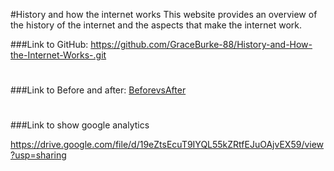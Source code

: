 #History and how the internet works
This website provides an overview of the history of the internet and the aspects that make the internet work.

###Link to GitHub:
https://github.com/GraceBurke-88/History-and-How-the-Internet-Works-.git

#
 ###Link to Before and after:
 <a href="https://docs.google.com/document/d/1QPrZ4V6ROuSJor0ZNpA55bQjnM8NwWLA8t66L3k8RnM/edit?usp=sharing" class="link" >BeforevsAfter</a>
 
 # 
 ###Link to show google analytics 
 
 https://drive.google.com/file/d/19eZtsEcuT9IYQL55kZRtfEJuOAjvEX59/view?usp=sharing